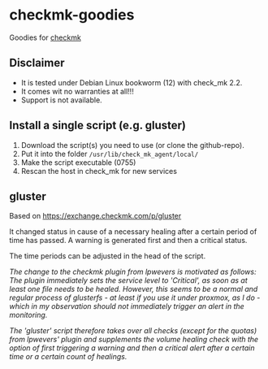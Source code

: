# checkmk-goodies
Goodies for [checkmk](https://checkmk.com)

## Disclaimer
- It is tested under Debian Linux bookworm (12) with check_mk 2.2.
- It comes wit no warranties at all!!!
- Support is not available.

## Install a single script (e.g. gluster)
1. Download the script(s) you need to use (or clone the github-repo).
2. Put it into the folder `/usr/lib/check_mk_agent/local/` 
3. Make the script executable (0755)
4. Rescan the host in check_mk for new services

## gluster
Based on https://exchange.checkmk.com/p/gluster

It changed status in cause of a necessary healing after a certain period of time has passed. 
A warning is generated first and then a critical status.

The time periods can be adjusted in the head of the script.

*The change to the checkmk plugin from lpwevers is motivated as follows: The plugin immediately sets the service level to 'Critical', as soon as at least one file needs to be healed.*
*However, this seems to be a normal and regular process of glusterfs - at least if you use it under proxmox, as I do - which in my observation should not immediately trigger an alert in the monitoring.*

*The 'gluster' script therefore takes over all checks (except for the quotas) from lpwevers' plugin and supplements the volume healing check with the option of first triggering a warning and then a critical alert after a certain time or a certain count of healings.*
